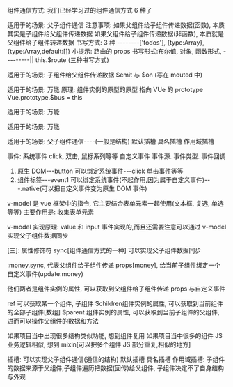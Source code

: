 组件通信方式: 我们已经学习过的组件通信方式 6 种了

[第一种]: props

适用于的场景: 父子组件通信
注意事项:
如果父组件给子组件传递数据(函数), 本质其实是子组件给父组件传递数据
如果父组件给子组件传递数据(非函数), 本质就是父组件给子组件转递数据
书写方式: 3 种
--------['todos'], {type:Array}, {type:Array,default:[]}
小提示: 路由的 props
书写形式:布尔值, 对象, 函数形式, ---------|| this.$route (三种书写方式)

[第二种]: 自定义事件

适用于的场景: 子组件给父组件传递数据
$emit 与 $on (写在 mouted 中)

[第三种]: 全局事件总线

适用于的场景: 万能
原理: 组件实例的原型的原型 指向 VUe 的 prototype
Vue.prototype.$bus = this

[第四种]: pubsub.js(react)---(发布与订阅)

适用于的场景: 万能

[第五种]: vuex

适用于的场景: 万能

[第六种]: 插槽(slot)

适用于的场景: 父子组件通信----(一般是结构)
默认插槽
具名插槽
作用域插槽

[一]: 事件注意事项:

事件: 系统事件 click, 双击, 鼠标系列等等
自定义事件
事件源. 事件类型. 事件回调

1. 原生 DOM---button 可以绑定系统事件---click 单击事件等等
2. 组件标签---event1 可以绑定系统事件(不起作用,因为属于自定义事件)---.native(可以把自定义事件变为原生 DOM 事件)

[二]: v-model[组件通信方式的一种]
v-model 是 vue 框架中的指令, 它主要结合表单元素一起使用(文本框, 复选, 单选等等)
主要作用是: 收集表单元素

v-model 实现原理: value 和 input 事件实现的,而且还需要注意可以通过 v-model 实现父子组件数据同步

[三]: 属性修饰符 sync[组件通信方式的一种]
可以实现父子组件数据同步

:money.sync, 代表父组件给子组件传递 props[money], 给当前子组件绑定一个自定义事件(update:money)

[四]: $listener与$attrs[组件通信方式的一种]
他们两者是组件实例的属性, 可以获取到父组件给子组件传递 props 与自定义事件

[五]: $children与$parent

ref 可以获取某一个组件, 子组件
$children组件实例的属性, 可以获取到当前组件的全部子组件[数组]
$parent 组件实例的属性, 可以获取到当前子组件的父组件, 进而可以操作父组件的数据和方法

[六]: 混入mixin

如果项目当中出现很多结构类似功能, 想到组件复用
如果项目当中很多的组件 JS 业务逻辑相似, 想到 mixin[可以把多个组件 JS 部分重复,相似的地方]

[七]: 插槽

插槽: 可以实现父子组件通信(通信的结构)
默认插槽
具名插槽
作用域插槽: 子组件的数据来源于父组件,子组件遍历把数据(回传)给父组件, 子组件决定不了自身结构与外观
